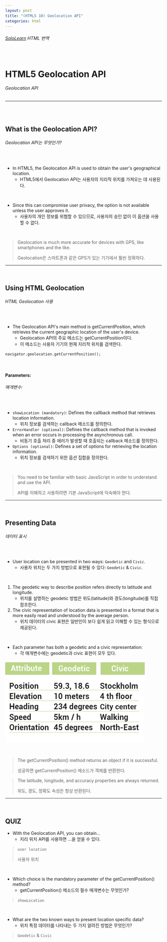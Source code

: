 ```yaml
---
layout: post
title: "(HTML5 10) Geolocation API"
categories: html
---
```


###### [SoloLearn](https://www.sololearn.com/) HTML 번역

<br>

# HTML5 Geolocation API

###### Geolocation API

------

<br>

<br>

## What is the Geolocation API?

###### Geolocation API는 무엇인가?

<br>

- In HTML5, the Geolocation API is used to obtain the user's geographical location.
  - HTML5에서 Geolocation API는 사용자의 지리적 위치를 가져오는 데 사용된다.

<br>

- Since this can compromise user privacy, the option is not available unless the user approves it.
  - 사용자의 개인 정보를 위협할 수 있으므로, 사용자의 승인 없이 이 옵션을 사용할 수 없다.

<br>

> Geolocation is much more accurate for devices with GPS, like smartphones and the like.
>
> Geolocation은 스마트폰과 같은 GPS가 있는 기기에서 훨씬 정확하다.

------

<br>

## Using HTML Geolocation

###### HTML Geolocation 사용

<br>

- The Geolocation API's main method is getCurrentPosition, which retrieves the current geographic location of the user's device.
  - Geolocation API의 주요 메소드는 getCurrentPosition이다.
  - 이 메소드는 사용자 기기의 현재 지리적 위치를 검색한다.

```html
navigator.geolocation.getCurrentPosition();
```

<br>

#### Parameters:

###### 매개변수:

<br>

- `showLocation (mandatory)`: Defines the callback method that retrieves location information.
  - 위치 정보를 검색하는 callback 메소드를 정의한다.
- `ErrorHandler (optional)`: Defines the callback method that is invoked when an error occurs in processing the asynchronous call.
  - 비동기 호출 처리 중 에러가 발생할 때 호출되는 callback 메소드를 정의한다.
- `Options (optional)`: Defines a set of options for retrieving the location information.
  - 위치 정보를 검색하기 위한 옵션 집합을 정의한다.

<br>

> You need to be familiar with basic JavaScript in order to understand and use the API.
>
> API를 이해하고 사용하려면 기본 JavaScript에 익숙해야 한다.

------

<br>

## Presenting Data

###### 데이터 표시

<br>

- User location can be presented in two ways: `Geodetic` and `Civic`.
  - 사용자 위치는 두 가지 방법으로 표현될 수 있다: `Geodetic` & `Civic`.

<br>

1. The geodetic way to describe position refers directly to latitude and longitude.
   - 위치를 설명하는 geodetic 방법은 위도(latitude)와 경도(longitude)를 직접 참조한다.
2. The civic representation of location data is presented in a format that is more easily read and understood by the average person.
   - 위치 데이터의 civic 표현은 일반인이 보다 쉽게 읽고 이해할 수 있는 형식으로 제공된다.

<br>

- Each parameter has both a geodetic and a civic representation:
  - 각 매개변수에는 geodetic과 civic 표현이 모두 있다.

![img](/assets/img/html-sololearn-html5-10-01.png)

<br>

> The getCurrentPosition() method returns an object if it is successful.
>
> 성공하면 getCurrentPosition() 메소드가 객체를 반환한다.

> The latitude, longitude, and accuracy properties are always returned.
>
> 위도, 경도, 정확도 속성은 항상 반환된다.

------

<br>

## QUIZ

- With the Geolocation API, you can obtain...
  - 지리 위치 API를 사용하면 ...을 얻을 수 있다.

> `user location`
>
> 사용자 위치

<br>

- Which choice is the mandatory parameter of the getCurrentPosition() method?
  - getCurrentPosition() 메소드의 필수 매개변수는 무엇인가?

> `showLocation`

<br>

- What are the two known ways to present location specific data?
  - 위치 특정 데이터를 나타내는 두 가지 알려진 방법은 무엇인가?

> `Geodetic` & `Civic`

<br>